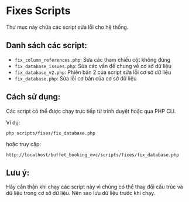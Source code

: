 # Fixes Scripts

Thư mục này chứa các script sửa lỗi cho hệ thống.

## Danh sách các script:

- `fix_column_references.php`: Sửa các tham chiếu cột không đúng
- `fix_database_issues.php`: Sửa các vấn đề chung về cơ sở dữ liệu
- `fix_database_v2.php`: Phiên bản 2 của script sửa lỗi cơ sở dữ liệu
- `fix_database.php`: Sửa lỗi cơ bản của cơ sở dữ liệu

## Cách sử dụng:

Các script có thể được chạy trực tiếp từ trình duyệt hoặc qua PHP CLI.

Ví dụ:
```
php scripts/fixes/fix_database.php
```

hoặc truy cập:
```
http://localhost/buffet_booking_mvc/scripts/fixes/fix_database.php
```

## Lưu ý:

Hãy cẩn thận khi chạy các script này vì chúng có thể thay đổi cấu trúc và dữ liệu trong cơ sở dữ liệu. Nên sao lưu dữ liệu trước khi chạy.
